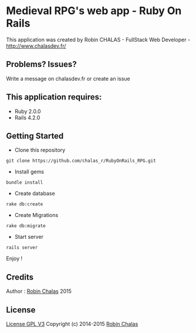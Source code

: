 Medieval RPG's web app - Ruby On Rails
================

This application was created by Robin CHALAS - FullStack Web Developer -  http://www.chalasdev.fr/

Problems? Issues?
--------------

Write a message on chalasdev.fr or create an issue

This application requires:
-------------

- Ruby 2.0.0
- Rails 4.2.0

Getting Started
---------------

- Clone this repository

``` git clone https://github.com/chalas_r/RubyOnRails_RPG.git ```

- Install gems

``` bundle install ```

- Create database

``` rake db:create ```

- Create Migrations

``` rake db:migrate ```

- Start server

``` rails server ```

Enjoy !

Credits
-------

Author : [Robin Chalas](http://www.chalasdev.fr/) 2015

License
-------

[License GPL V3](http://opensource.org/licenses/GPL-3.0)
Copyright (c) 2014-2015 [Robin Chalas](http://www.chaladev.fr/)
